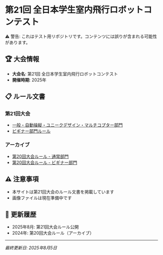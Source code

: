 ﻿# 第21回 全日本学生室内飛行ロボットコンテスト

<div class="warning-banner">
⚠️ 警告: これはテスト用リポジトリです。コンテンツには誤りが含まれる可能性があります。
</div>

## 🏆 大会情報

- **大会名**: 第21回 全日本学生室内飛行ロボットコンテスト
- **開催時期**: 2025年

## 📋 ルール文書

### 第21回大会

- [一般・自動操縦・ユニークデザイン・マルチコプター部門](21FlyRobo_GeneralAutoUniqueMulti_Regulations_text.md)
- [ビギナー部門ルール](21FlyRobo_Beginner_Regulations_text.md)

### アーカイブ

- [第20回大会ルール - 通常部門](20FlyRobo_ip_Regulations_text.md)
- [第20回大会ルール - ビギナー部門](20FlyRobo_Beginner_Regulations_text.md)

## ⚠️ 注意事項

- 本サイトは第21回大会のルール文書を掲載しています
- 画像ファイルは現在準備中です

## 🔄 更新履歴

- 2025年8月: 第21回大会ルール公開
- 2024年: 第20回大会ルール（アーカイブ）

---

*最終更新日: 2025年8月5日*